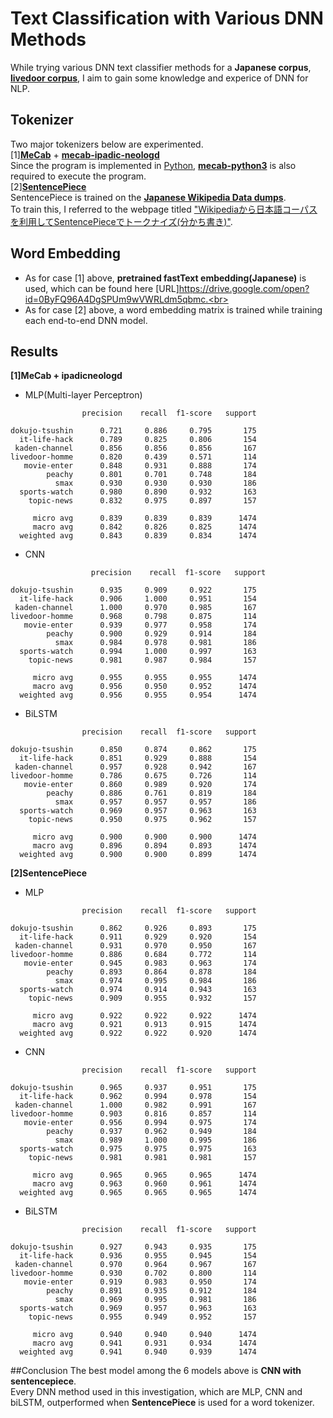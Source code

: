 # Text Classification with Various DNN Methods
While trying various DNN text classifier methods for a **Japanese corpus**, [**livedoor corpus**](https://www.rondhuit.com/download.html#ldcc),  I aim to gain some knowledge and experice of DNN for NLP.
<br>
## Tokenizer
Two major tokenizers below are experimented.<br>
[1][**MeCab**](https://taku910.github.io/mecab/) + [**mecab-ipadic-neologd**](https://github.com/neologd/mecab-ipadic-neologd)<br>
Since the program is implemented in [Python](https://github.com/python), [**mecab-python3**](https://github.com/SamuraiT/mecab-python3) is also required to execute the program.<br>
[2][**SentencePiece**](https://github.com/google/sentencepiece)<br>
SentencePiece is trained on the [**Japanese Wikipedia Data dumps**](https://dumps.wikimedia.org/jawiki/latest/).<br>
To train this, I referred to the webpage titled ["Wikipediaから日本語コーパスを利用してSentencePieceでトークナイズ(分かち書き)"](https://applingo.tokyo/article/1252).
<br>
## Word Embedding
- As for case [1] above, **pretrained fastText embedding(Japanese)** is used, which can be found here [URL]https://drive.google.com/open?id=0ByFQ96A4DgSPUm9wVWRLdm5qbmc.<br>
- As for case [2] above, a word embedding matrix is trained while training each end-to-end DNN model.<br>
## Results
**[1]MeCab + ipadicneologd**
- MLP(Multi-layer Perceptron)
```
                precision    recall  f1-score   support           

dokujo-tsushin      0.721     0.886     0.795       175
  it-life-hack      0.789     0.825     0.806       154
 kaden-channel      0.856     0.856     0.856       167
livedoor-homme      0.820     0.439     0.571       114
   movie-enter      0.848     0.931     0.888       174
        peachy      0.801     0.701     0.748       184
          smax      0.930     0.930     0.930       186
  sports-watch      0.980     0.890     0.932       163
    topic-news      0.832     0.975     0.897       157

     micro avg      0.839     0.839     0.839      1474
     macro avg      0.842     0.826     0.825      1474
  weighted avg      0.843     0.839     0.834      1474
```
- CNN
```
                  precision    recall  f1-score   support

dokujo-tsushin      0.935     0.909     0.922       175
  it-life-hack      0.906     1.000     0.951       154
 kaden-channel      1.000     0.970     0.985       167
livedoor-homme      0.968     0.798     0.875       114
   movie-enter      0.939     0.977     0.958       174
        peachy      0.900     0.929     0.914       184
          smax      0.984     0.978     0.981       186
  sports-watch      0.994     1.000     0.997       163
    topic-news      0.981     0.987     0.984       157

     micro avg      0.955     0.955     0.955      1474
     macro avg      0.956     0.950     0.952      1474
  weighted avg      0.956     0.955     0.954      1474
```
- BiLSTM
```
                precision    recall  f1-score   support

dokujo-tsushin      0.850     0.874     0.862       175
  it-life-hack      0.851     0.929     0.888       154
 kaden-channel      0.957     0.928     0.942       167
livedoor-homme      0.786     0.675     0.726       114
   movie-enter      0.860     0.989     0.920       174
        peachy      0.886     0.761     0.819       184
          smax      0.957     0.957     0.957       186
  sports-watch      0.969     0.957     0.963       163
    topic-news      0.950     0.975     0.962       157

     micro avg      0.900     0.900     0.900      1474
     macro avg      0.896     0.894     0.893      1474
  weighted avg      0.900     0.900     0.899      1474
```
**[2]SentencePiece**
- MLP
```
                precision    recall  f1-score   support

dokujo-tsushin      0.862     0.926     0.893       175
  it-life-hack      0.911     0.929     0.920       154
 kaden-channel      0.931     0.970     0.950       167
livedoor-homme      0.886     0.684     0.772       114
   movie-enter      0.945     0.983     0.963       174
        peachy      0.893     0.864     0.878       184
          smax      0.974     0.995     0.984       186
  sports-watch      0.974     0.914     0.943       163
    topic-news      0.909     0.955     0.932       157

     micro avg      0.922     0.922     0.922      1474
     macro avg      0.921     0.913     0.915      1474
  weighted avg      0.922     0.922     0.920      1474
```
- CNN
```
                precision    recall  f1-score   support

dokujo-tsushin      0.965     0.937     0.951       175
  it-life-hack      0.962     0.994     0.978       154
 kaden-channel      1.000     0.982     0.991       167
livedoor-homme      0.903     0.816     0.857       114
   movie-enter      0.956     0.994     0.975       174
        peachy      0.937     0.962     0.949       184
          smax      0.989     1.000     0.995       186
  sports-watch      0.975     0.975     0.975       163
    topic-news      0.981     0.981     0.981       157

     micro avg      0.965     0.965     0.965      1474
     macro avg      0.963     0.960     0.961      1474
  weighted avg      0.965     0.965     0.965      1474
```
- BiLSTM
```
                precision    recall  f1-score   support

dokujo-tsushin      0.927     0.943     0.935       175
  it-life-hack      0.936     0.955     0.945       154
 kaden-channel      0.970     0.964     0.967       167
livedoor-homme      0.930     0.702     0.800       114
   movie-enter      0.919     0.983     0.950       174
        peachy      0.891     0.935     0.912       184
          smax      0.969     0.995     0.981       186
  sports-watch      0.969     0.957     0.963       163
    topic-news      0.955     0.949     0.952       157

     micro avg      0.940     0.940     0.940      1474
     macro avg      0.941     0.931     0.934      1474
  weighted avg      0.941     0.940     0.939      1474
```
##Conclusion
The best model among the 6 models above is **CNN with sentencepiece**.<br>
Every DNN method used in this investigation, which are MLP, CNN and biLSTM, outperformed when **SentencePiece** is used for a word tokenizer. 
